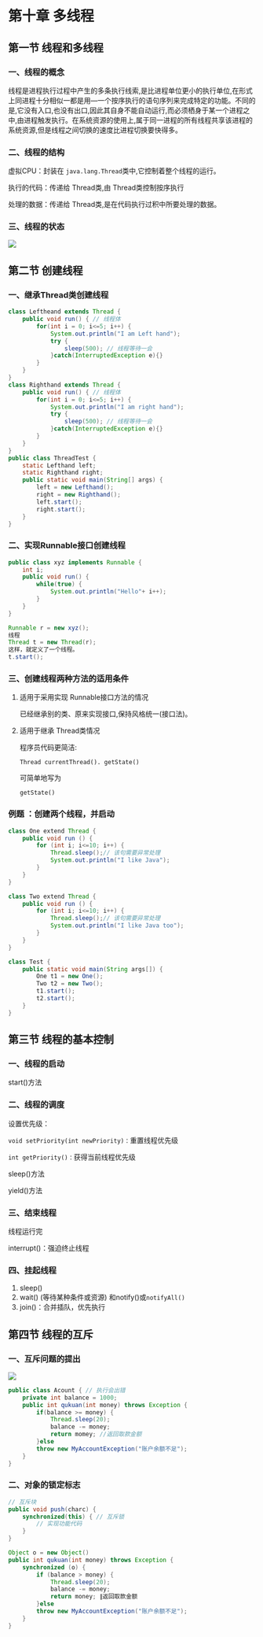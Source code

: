 # 第十章 多线程

## 第一节 线程和多线程

### 一、线程的概念 

线程是进程执行过程中产生的多条执行线索,是比进程单位更小的执行单位,在形式上同进程十分相似一都是用—一个按序执行的语句序列来完成特定的功能。不同的是,它没有入口,也没有出口,因此其自身不能自动运行,而必须栖身于某一个进程之中,由进程触发执行。在系统资源的使用上,属于同一进程的所有线程共享该进程的系统资源,但是线程之间切换的速度比进程切换要快得多。 

###  二、线程的结构 

 虚拟CPU：封装在 `java.lang.Thread`类中,它控制着整个线程的运行。 

执行的代码：传递给 Thread类,由 Thread类控制按序执行 

处理的数据：传递给 Thread类,是在代码执行过积中所要处理的数据。 

### 三、线程的状态

![](F:\自考\Java语言程序设计（一）\img\2020-08-20_100800.png)

## 第二节 创建线程

### 一、继承Thread类创建线程

```java
class Leftheand extends Thread {
	public void run() { // 线程体
		for(int i = 0; i<=5; i++) {
			System.out.println("I am Left hand");
			try {
				sleep(500); // 线程等待一会
			}catch(InterruptedException e){}
		}
	}
}
class Righthand extends Thread {
	public void run() { // 线程体
		for(int i = 0; i<=5; i++) {
			System.out.println("I am right hand");
			try {
				sleep(500); // 线程等待一会
			}catch(InterruptedException e){}
		}
	}
}
public class ThreadTest {
    static Lefthand left;
    static Righthand right;
    public static void main(String[] args) {
        left = new Lefthand();
        right = new Righthand();
        left.start();
        right.start();
    }
}
```

### 二、实现Runnable接口创建线程

```java
public class xyz implements Runnable {
	int i;
	public void run() {
		while(true) {
			System.out.println("Hello"+ i++);
		}
	}
} 

Runnable r = new xyz();
线程
Thread t = new Thread(r);
这样，就定义了一个线程。
t.start();
```

### 三、创建线程两种方法的适用条件 

1. 适用于采用实现 Runnable接口方法的情况

   已经继承别的类、原来实现接口,保持风格统一(接口法)。

2. 适用于继承 Thread类情况 

   程序员代码更简洁: 

   `Thread currentThread(). getState() `

   可简单地写为 

   `getState() `

### 例题 ：创建两个线程，并启动

```java
class One extend Thread {
	public void run () {
		for (int i; i<=10; i++) {
			Thread.sleep();// 该句需要异常处理
			System.out.println("I like Java");
		}
	}
}

class Two extend Thread {
	public void run () {
		for (int i; i<=10; i++) {
			Thread.sleep();// 该句需要异常处理
			System.out.println("I like Java too");
		}
	}
}

class Test {
	public static void main(String args[]) {
		One t1 = new One();
		Two t2 = new Two();
		t1.start();
		t2.start();
	}
}
```

## 第三节 线程的基本控制

### 一、线程的启动

start()方法

### 二、线程的调度

设置优先级：

`void setPriority(int newPriority)：`重置线程优先级

`int getPriority()：`获得当前线程优先级

sleep()方法

yield()方法

### 三、结束线程

线程运行完

interrupt()：强迫终止线程

### 四、挂起线程

1. sleep()
2. wait() (等待某种条件或资源)  和notify()或`notifyAll()`
3. join()：合并插队，优先执行

## 第四节 线程的互斥

### 一、互斥问题的提出

![](F:\自考\Java语言程序设计（一）\img\2020-08-20_110223.png)

```java
public class Acount { // 执行会出错
	private int balance = 1000;
	public int qukuan(int money) throws Exception {
		if(balance >= money) {
			Thread.sleep(20);
			balance -= money;
			return momey; //返回取款金额
		}else
		throw new MyAccountException("账户余额不足");
	}
}
```

### 二、对象的锁定标志

```java
// 互斥块
public void push(charc) {
	synchronized(this) { // 互斥锁
		// 实现功能代码
	}
}

Object o = new Object()
public int qukuan(int money) throws Exception {
	synchronized (o) {
        if (balance > money) {
            Thread.sleep(20);
            balance -= money;
            return money; ∥返回取款金额
        }else
		throw new MyAccountException("账户余额不足");
    }
}
```

